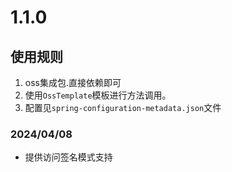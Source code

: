 # 1.1.0
## 使用规则
1. oss集成包.直接依赖即可
2. 使用`OssTemplate`模板进行方法调用。
3. 配置见`spring-configuration-metadata.json`文件

### 2024/04/08
* 提供访问签名模式支持